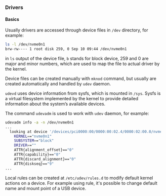### Drivers

#### Basics
Usually drivers are accessed through device files in `/dev` directory, for example:
```bash
ls -l /dev/nvme0n1
brw-rw---- 1 root disk 259, 0 Sep 10 09:44 /dev/nvme0n1
```
in `ls` output of the device file, `b` stands for block device, 259 and 0 are major and minor numbers, 
which are used to map the file to actual driver by the kernel.  

Device files can be created manually with `mknod` command, 
but usually are created automatically and handled by `udev` daemon.  

`udevd` uses device information from sysfs, which is mounted in `/sys`. 
Sysfs is a virtual filesystem implemented by the kernel to provide detailed information about the system’s available devices.

The command `udevadm` is used to work with `udev` daemon, for example:
```bash
udevadm info -a -n /dev/nvme0n1
...
  looking at device '/devices/pci0000:00/0000:00:02.4/0000:02:00.0/nvme/nvme0/nvme0n1':
    KERNEL=="nvme0n1"
    SUBSYSTEM=="block"
    DRIVER==""
    ATTR{alignment_offset}=="0"
    ATTR{capability}=="0"
    ATTR{discard_alignment}=="0"
    ATTR{diskseq}=="9"
...
```  

Local rules can be created at `/etc/udev/rules.d` to modify default kernel actions on a device. 
For example using rule, it's possible to change default name and mount point of a USB device.
